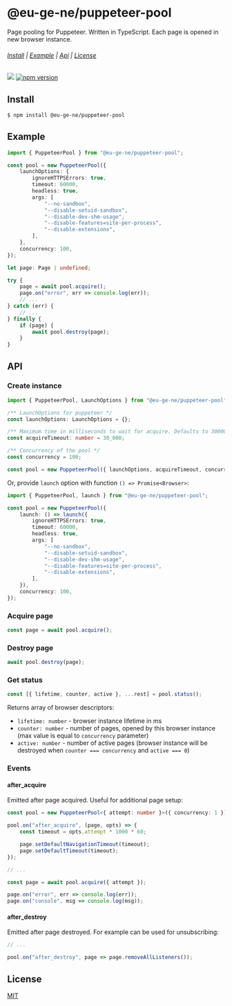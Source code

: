 @eu-ge-ne/puppeteer-pool
========================

Page pooling for Puppeteer. Written in TypeScript. Each page is opened in new browser instance.

###### [Install](#Install) | [Example](#Example) | [Api](#Api) | [License](#License)

![](https://github.com/eu-ge-ne/puppeteer-pool/workflows/Tests/badge.svg)
[![npm version](https://badge.fury.io/js/%40eu-ge-ne%2Fpuppeteer-pool.svg)](https://badge.fury.io/js/%40eu-ge-ne%2Fpuppeteer-pool)

Install
-------

```bash
$ npm install @eu-ge-ne/puppeteer-pool
```

Example
-------

```typescript
import { PuppeteerPool } from "@eu-ge-ne/puppeteer-pool";

const pool = new PuppeteerPool({
    launchOptions: {
        ignoreHTTPSErrors: true,
        timeout: 60000,
        headless: true,
        args: [
            "--no-sandbox",
            "--disable-setuid-sandbox",
            "--disable-dev-shm-usage",
            "--disable-features=site-per-process",
            "--disable-extensions",
        ],
    },
    concurrency: 100,
});

let page: Page | undefined;

try {
    page = await pool.acquire();
    page.on("error", err => console.log(err));
    // ...
} catch (err) {
    // ...
} finally {
    if (page) {
        await pool.destroy(page);
    }
}
```

API
---

### Create instance

```typescript
import { PuppeteerPool, LaunchOptions } from "@eu-ge-ne/puppeteer-pool";

/** LaunchOptions for puppeteer */
const launchOptions: LaunchOptions = {};

/** Maximum time in milliseconds to wait for acquire. Defaults to 30000 */
const acquireTimeout: number = 30_000;

/** Concurrency of the pool */
const concurrency = 100;

const pool = new PuppeteerPool({ launchOptions, acquireTimeout, concurrency });
```

Or, provide `launch` option with function `() => Promise<Browser>`:

```typescript
import { PuppeteerPool, launch } from "@eu-ge-ne/puppeteer-pool";

const pool = new PuppeteerPool({
    launch: () => launch({
        ignoreHTTPSErrors: true,
        timeout: 60000,
        headless: true,
        args: [
            "--no-sandbox",
            "--disable-setuid-sandbox",
            "--disable-dev-shm-usage",
            "--disable-features=site-per-process",
            "--disable-extensions",
        ],
    }),
    concurrency: 100,
});
```

### Acquire page

```typescript
const page = await pool.acquire();
```

### Destroy page

```typescript
await pool.destroy(page);
```

### Get status

```typescript
const [{ lifetime, counter, active }, ...rest] = pool.status();
```

Returns array of browser descriptors:

- `lifetime: number` - browser instance lifetime in ms
- `counter: number` - number of pages, opened by this browser instance (max value is equal to `concurrency` parameter)
- `active: number` - number of active pages (browser instance will be destroyed when `counter === concurrency` and `active === 0`)

### Events

#### after_acquire

Emitted after page acquired. Useful for additional page setup:

```typescript
const pool = new PuppeteerPool<{ attempt: number }>({ concurrency: 1 });

pool.on("after_acquire", (page, opts) => {
    const timeout = opts.attempt * 1000 * 60;

    page.setDefaultNavigationTimeout(timeout);
    page.setDefaultTimeout(timeout);
});

// ...

const page = await pool.acquire({ attempt });

page.on("error", err => console.log(err));
page.on("console", msg => console.log(msg));
```

#### after_destroy

Emitted after page destroyed. For example can be used for unsubscribing:

```typescript
// ...

pool.on("after_destroy", page => page.removeAllListeners());
```

License
-------

[MIT](LICENSE)
